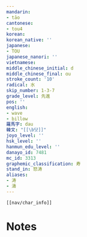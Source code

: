 ```yaml
---
mandarin:
- tāo
cantonese:
- tou4
korean:
korean_native: ''
japanese:
- TOU
japanese_nanori: ''
vietnamese:
middle_chinese_initial: d
middle_chinese_final: ɑu
stroke_count: '10'
radical: 水
skip_number: 1-3-7
grade_level: 先進
pos: ''
english:
- wave
- billow
羅馬字: dau
韓文: "[[\b닷]]"
joyo_level: ''
hsk_level: ''
hanmun_edu_level: ''
danayo_id: 7481
mc_id: 3313
graphemic_classification: 寿
stand_in: 怒涛
aliases:
- 涛
- 濤
---
```

```meta-bind-embed
[[nav/char_info]]
```

# Notes
